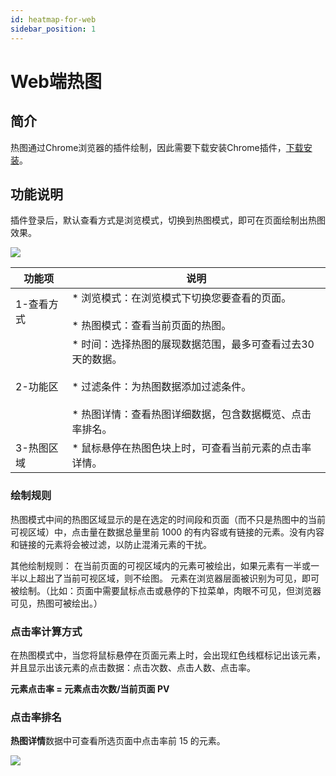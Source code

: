 ```yaml
---
id: heatmap-for-web
sidebar_position: 1
---
```


# Web端热图

## 简介[](#jian-jie)

热图通过Chrome浏览器的插件绘制，因此需要下载安装Chrome插件，[下载安装](../../../../product-manual/product-analysis/heatmap/web/chrome-plugin#插件下载)。


## 功能说明[](#gong-neng-shuo-ming)

插件登录后，默认查看方式是浏览模式，切换到热图模式，即可在页面绘制出热图效果。

![](/img/assets-M2qbZInaXgdm8kkNosp-MdwZ9MoqVht77svH0-D-Mdw_0e1qImhkm5Cvaozimage.png)

| 功能项 | 说明  |
| --- | --- |
| 1-查看方式 | ​* 浏览模式：在浏览模式下切换您要查看的页面。<br></br>* 热图模式：查看当前页面的热图。 |
| 2-功能区 | ​* 时间：选择热图的展现数据范围，最多可查看过去30天的数据。<br></br>* 过滤条件：为热图数据添加过滤条件。<br></br>* 热图详情：查看热图详细数据，包含数据概览、点击率排名。 |
| 3-热图区域 | * 鼠标悬停在热图色块上时，可查看当前元素的点击率详情。 |


### 绘制规则[](#hui-zhi-gui-ze)

热图模式中间的热图区域显示的是在选定的时间段和页面（而不只是热图中的当前可视区域）中，点击量在数据总量里前 1000 的有内容或有链接的元素。没有内容和链接的元素将会被过滤，以防止混淆元素的干扰。

其他绘制规则： 在当前页面的可视区域内的元素可被绘出，如果元素有一半或一半以上超出了当前可视区域，则不绘图。 元素在浏览器层面被识别为可见，即可被绘制。（比如：页面中需要鼠标点击或悬停的下拉菜单，肉眼不可见，但浏览器可见，热图可被绘出。）


### 点击率计算方式[](#dian-ji-shuai-ji-suan-fang-shi)

在热图模式中，当您将鼠标悬停在页面元素上时，会出现红色线框标记出该元素，并且显示出该元素的点击数据：点击次数、点击人数、点击率。

**元素点击率 = 元素点击次数/当前页面 PV**

### 点击率排名[](#dian-ji-shuai-pai-ming)

**热图详情**数据中可查看所选页面中点击率前 15 的元素。

![](/img/assets-M2qbZInaXgdm8kkNosp-MdwZ9MoqVht77svH0-D-MdwfNrkYlRZR85-gwftimage.png)
